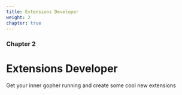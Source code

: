 ```yaml
---
title: Extensions Developer
weight: 2
chapter: true
---
```


### Chapter 2

# Extensions Developer

Get your inner gopher running and create some cool new extensions